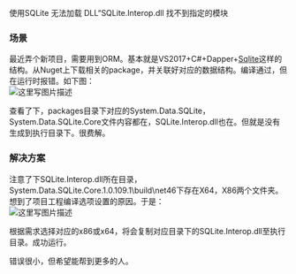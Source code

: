 使用SQLite 无法加载 DLL“SQLite.Interop.dll 找不到指定的模块

 

### 场景

最近弄个新项目，需要用到ORM。基本就是VS2017+C#+Dapper+[Sqlite](https://so.csdn.net/so/search?q=Sqlite&spm=1001.2101.3001.7020)这样的结构。从Nuget上下载相关的package，并关联好对应的数据结构。编译通过，但在运行时报错。如下图：  
![这里写图片描述](https://img-blog.csdn.net/20180911150208699?watermark/2/text/aHR0cHM6Ly9ibG9nLmNzZG4ubmV0L2t1eXUwNQ==/font/5a6L5L2T/fontsize/400/fill/I0JBQkFCMA==/dissolve/70)

查看了下，packages目录下对应的System.Data.SQLite，System.Data.SQLite.Core文件内容都在，SQLite.Interop.dll也在。但就是没有生成到执行目录下。很费解。

### 解决方案

注意了下SQLite.Interop.dll所在目录，System.Data.SQLite.Core.1.0.109.1\\build\\net46下存在X64，X86两个文件夹。想到了项目工程编译选项设置的原因。于是：  
![这里写图片描述](https://img-blog.csdn.net/20180911150612742?watermark/2/text/aHR0cHM6Ly9ibG9nLmNzZG4ubmV0L2t1eXUwNQ==/font/5a6L5L2T/fontsize/400/fill/I0JBQkFCMA==/dissolve/70)

根据需求选择对应的x86或x64，将会复制对应目录下的SQLite.Interop.dll至执行目录。成功运行。

错误很小，但希望能帮到更多的人。